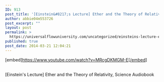 ```yaml
---
ID: 913
post_title: '[Einstein&#8217;s Lecture] Ether and the Theory of Relativity, Science'
author: abbie04m553726
post_excerpt: ""
layout: post
permalink: >
  https://universalflowuniversity.com/uncategorized/einsteins-lecture-ether-and-the-theory-of-relativity-science/
published: true
post_date: 2014-03-21 12:04:21
---
```

[embed]https://www.youtube.com/watch?v=MRcgDKMGM-E[/embed]</br></br>
<p>[Einstein's Lecture] Ether and the Theory of Relativity, Science Audiobook</p>